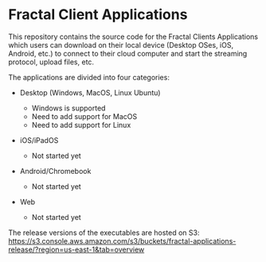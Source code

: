 # Fractal Client Applications

This repository contains the source code for the Fractal Clients Applications which users can download on their local device (Desktop OSes, iOS, Android, etc.) to connect to their cloud computer and start the streaming protocol, upload files, etc.

The applications are divided into four categories:

- Desktop (Windows, MacOS, Linux Ubuntu)
  - Windows is supported
  - Need to add support for MacOS
  - Need to add support for Linux 
  
- iOS/iPadOS
  - Not started yet
  
- Android/Chromebook
  - Not started yet

- Web
  - Not started yet

The release versions of the executables are hosted on S3: https://s3.console.aws.amazon.com/s3/buckets/fractal-applications-release/?region=us-east-1&tab=overview

